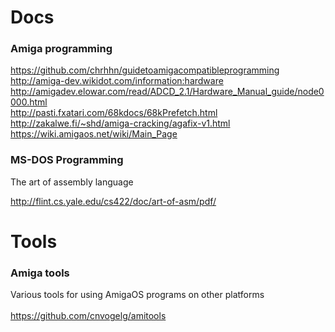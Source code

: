 # Docs

### Amiga programming

https://github.com/chrhhn/guidetoamigacompatibleprogramming<br>
http://amiga-dev.wikidot.com/information:hardware<br>
http://amigadev.elowar.com/read/ADCD_2.1/Hardware_Manual_guide/node0000.html<br>
http://pasti.fxatari.com/68kdocs/68kPrefetch.html<br>
http://zakalwe.fi/~shd/amiga-cracking/agafix-v1.html<br>
https://wiki.amigaos.net/wiki/Main_Page<br>

### MS-DOS Programming

The art of assembly language

http://flint.cs.yale.edu/cs422/doc/art-of-asm/pdf/

# Tools

### Amiga tools

Various tools for using AmigaOS programs on other platforms<br>
<br>
https://github.com/cnvogelg/amitools
